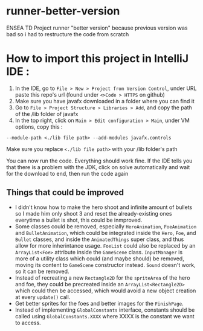 # runner-better-version
ENSEA TD Project runner
"better version" because previous version was bad so i had to restructure the code from scratch

# How to import this project in IntelliJ IDE :

1. In the IDE, go to `File > New > Project from Version Control`, under URL paste this repo's url (found under `<>Code > HTTPS` on github)
2. Make sure you have javafx downloaded in a folder where you can find it
3. Go to `File > Project Structure > Libraries > Add`, and copy the path of the /lib folder of javafx
4. In the top right, click on `Main > Edit configuration > Main`, under VM options, copy this :
```
--module-path <./lib file path> --add-modules javafx.controls
```
Make sure you replace `<./lib file path>` with your /lib folder's path

You can now run the code. Everything should work fine.
If the IDE tells you that there is a problem with the JDK, click on solve automatically and wait for the download to end, then run the code again

## Things that could be improved
- I didn't know how to make the hero shoot and infinite amount of bullets so I made him only shoot 3 and reset the already-existing ones everytime a bullet is shot, this could be inmproved.
- Some classes could be removed, especially `HeroAnimation`, `FoeAnimation` and `BulletAnimation`, which could be integrated inside the `Hero`, `Foe`, and `Bullet` classes, and inside the `AnimatedThings` super class, and thus allow for more inherintance usage.
`FoeList` could also be replaced by an `ArrayList<Foe>` attribute inside the `GameScene` class. `InputManager` is more of a utility class which could (and maybe should) be removed, moving its content to `GameScene` constructor instead. `Sound` doesn't work, so it can be removed.
- Instead of recreating a new `Rectangle2D` for the `spriteArea` of the hero and foe, they could be precreated inside an `ArrayList<Rectangle2D>` which could then be accessed, which would avoid a new object creation at every `update()` call.
- Get better sprites for the foes and better images for the `FinishPage`.
- Instead of implementing `GlobalConstants` interface, constants should be called using `GlobalConstants.XXXX` where XXXX is the constant we want to access.
